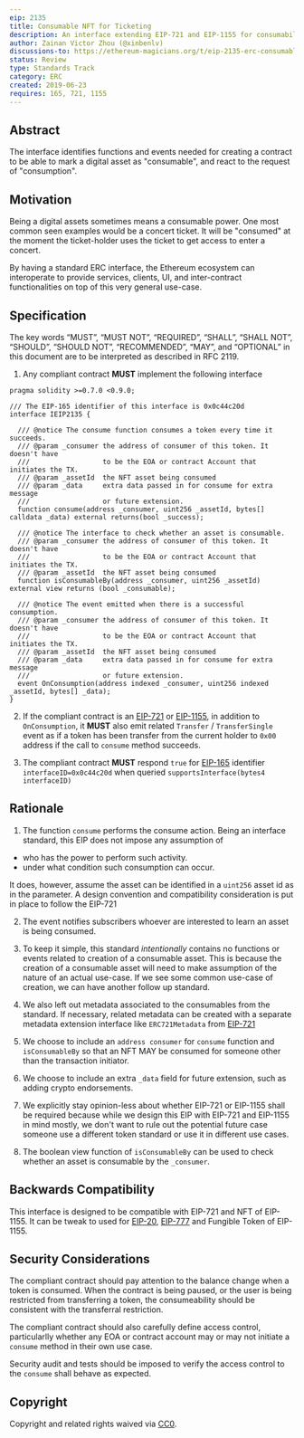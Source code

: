 ```yaml
---
eip: 2135
title: Consumable NFT for Ticketing
description: An interface extending EIP-721 and EIP-1155 for consumability, supporting use case such as an event ticket.
author: Zainan Victor Zhou (@xinbenlv)
discussions-to: https://ethereum-magicians.org/t/eip-2135-erc-consumable-interface/3439
status: Review
type: Standards Track
category: ERC
created: 2019-06-23
requires: 165, 721, 1155
---
```


## Abstract
The interface identifies functions and events needed for creating a contract to be able to mark a digital asset as "consumable", and react to the request of "consumption".

## Motivation
Being a digital assets sometimes means a consumable power. One most common seen examples would be a concert ticket.
It will be "consumed" at the moment the ticket-holder uses the ticket to get access to enter a concert.

By having a standard ERC interface, the Ethereum ecosystem can interoperate to provide services, clients, UI, and inter-contract functionalities on top of this very general use-case.

## Specification

The key words “MUST”, “MUST NOT”, “REQUIRED”, “SHALL”, “SHALL NOT”, “SHOULD”, “SHOULD NOT”, “RECOMMENDED”, “MAY”, and “OPTIONAL” in this document are to be interpreted as described in RFC 2119.

1. Any compliant contract **MUST** implement the following interface

```solidity
pragma solidity >=0.7.0 <0.9.0;

/// The EIP-165 identifier of this interface is 0x0c44c20d
interface IEIP2135 {

  /// @notice The consume function consumes a token every time it succeeds.
  /// @param _consumer the address of consumer of this token. It doesn't have
  ///                  to be the EOA or contract Account that initiates the TX.
  /// @param _assetId  the NFT asset being consumed
  /// @param _data     extra data passed in for consume for extra message
  ///                  or future extension.
  function consume(address _consumer, uint256 _assetId, bytes[] calldata _data) external returns(bool _success);

  /// @notice The interface to check whether an asset is consumable.
  /// @param _consumer the address of consumer of this token. It doesn't have
  ///                  to be the EOA or contract Account that initiates the TX.
  /// @param _assetId  the NFT asset being consumed
  function isConsumableBy(address _consumer, uint256 _assetId) external view returns (bool _consumable);

  /// @notice The event emitted when there is a successful consumption.
  /// @param _consumer the address of consumer of this token. It doesn't have
  ///                  to be the EOA or contract Account that initiates the TX.
  /// @param _assetId  the NFT asset being consumed
  /// @param _data     extra data passed in for consume for extra message
  ///                  or future extension.
  event OnConsumption(address indexed _consumer, uint256 indexed _assetId, bytes[] _data);
}
```

2. If the compliant contract is an [EIP-721](./eip-721.md) or [EIP-1155](./eip-1155.md), in addition to `OnConsumption`, it **MUST** also emit related `Transfer` / `TransferSingle` event as if a token has been transfer from the current holder to `0x00` address if the call to `consume` method succeeds.

3. The compliant contract **MUST** respond `true` for
[EIP-165](./eip-165.md) identifier `interfaceID=0x0c44c20d` when queried
`supportsInterface(bytes4 interfaceID)`

## Rationale

1. The function `consume` performs the consume action. Being an interface standard,
this EIP does not impose any assumption of

- who has the power to perform such activity.
- under what condition such consumption can occur.

It does, however, assume the asset can be identified in a `uint256` asset id as in the parameter. A design convention and compatibility consideration is put in place to follow the EIP-721

2. The event notifies subscribers whoever are interested to learn an asset is being consumed.

3. To keep it simple, this standard *intentionally* contains no functions or events related to creation of a consumable asset. This is because the creation of a consumable asset will need to make assumption of the nature of an actual use-case. If we see some common use-case of creation, we can have another follow up standard.

4. We also left out metadata associated to the consumables from the standard. If necessary, related metadata can be created with a separate metadata extension interface like `ERC721Metadata` from [EIP-721](./eip-721.md)

5. We choose to include an `address consumer` for `consume` function and `isConsumableBy` so that an NFT MAY be consumed for someone other than the transaction initiator.

6. We choose to include an extra `_data` field for future extension, such as
adding crypto endorsements.

7. We explicitly stay opinion-less about whether EIP-721 or EIP-1155 shall be required because
while we design this EIP with EIP-721 and EIP-1155 in mind mostly, we don't want to rule out
the potential future case someone use a different token standard or use it in different use cases.

8. The boolean view function of `isConsumableBy` can be used to check whether an asset is
consumable by the `_consumer`.

## Backwards Compatibility

This interface is designed to be compatible with EIP-721 and NFT of EIP-1155. It can be tweak to used for [EIP-20](./eip-20.md), [EIP-777](./eip-777.md) and Fungible Token of EIP-1155.

## Security Considerations

The compliant contract should pay attention to the balance change when a token is consumed.
When the contract is being paused, or the user is being restricted from transferring a token,
the consumeability should be consistent with the transferral restriction.

The compliant contract should also carefully define access control, particularlly whether any EOA or contract account may or may not initiate a `consume` method in their own use case.

Security audit and tests should be imposed to verify the access control to the `consume`
shall behave as expected.

## Copyright
Copyright and related rights waived via [CC0](../LICENSE.md).
